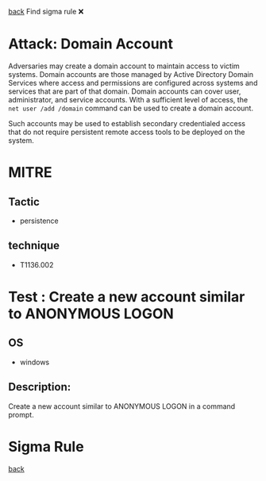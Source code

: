 
[back](../index.md)
Find sigma rule :x: 

# Attack: Domain Account 

Adversaries may create a domain account to maintain access to victim systems. Domain accounts are those managed by Active Directory Domain Services where access and permissions are configured across systems and services that are part of that domain. Domain accounts can cover user, administrator, and service accounts. With a sufficient level of access, the <code>net user /add /domain</code> command can be used to create a domain account.

Such accounts may be used to establish secondary credentialed access that do not require persistent remote access tools to be deployed on the system.

# MITRE
## Tactic
  - persistence


## technique
  - T1136.002


# Test : Create a new account similar to ANONYMOUS LOGON
## OS
  - windows


## Description:
Create a new account similar to ANONYMOUS LOGON in a command prompt.


# Sigma Rule


[back](../index.md)
